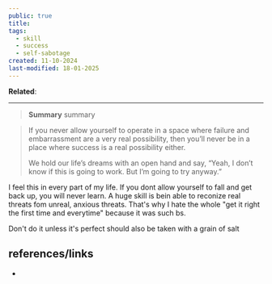 ```yaml
---
public: true
title: 
tags:
  - skill
  - success
  - self-sabotage
created: 11-10-2024
last-modified: 18-01-2025
---
```

**Related**:

---

> **Summary**
> summary


>If you never allow yourself to operate in a space where failure and embarrassment are a very real possibility, then you’ll never be in a place where success is a real possibility either.
>
>We hold our life’s dreams with an open hand and say, “Yeah, I don’t know if this is going to work. But I’m going to try anyway.”


I feel this in every part of my life. If you dont allow yourself to fall and get back up, you will never learn. A huge skill is bein able to reconize real threats fom unreal, anxious threats. That's why I hate the whole "get it right the first time and everytime" because it was such bs.

Don't do it unless it's perfect should also be taken with a grain of salt

## references/links
* 
